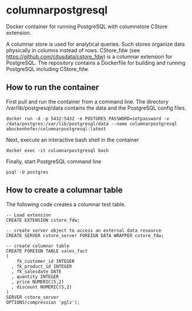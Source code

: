 # columnarpostgresql
Docker container for running PostgreSQL with columnstore CStore extension.

A columnar store is used for analytical queries. Such stores organize data physically in columns instead of rows. CStore_fdw (see https://github.com/citusdata/cstore_fdw) is a columnar extension for PostgreSQL. The repository contains a Dockerfile for building and running PostgreSQL including CStore_fdw. 

## How to run the container

First pull and run the container from a command line. The directory /var/lib/postgresql/data contains the data and the PostgreSQL config files.
```
docker run -d -p 5432:5432 -e POSTGRES_PASSWORD=setpassword -v /data/postgres:/var/lib/postgresql/data --name columnarpostgresql abuckenhofer/columnarpostgresql:latest
```
Next, execute an interactive bash shell in the container
```
docker exec -it columnarpostgresql bash
```
Finally, start PostgreSQL command line
```
psql -U postgres
```

## How to create a columnar table

The following code creates a columnar test table.
```
-- Load extension
CREATE EXTENSION cstore_fdw;

-- create server object to access an external data resource
CREATE SERVER cstore_server FOREIGN DATA WRAPPER cstore_fdw;

-- create columnar table
CREATE FOREIGN TABLE sales_fact
(
    fk_customer_id INTEGER
  , fk_product_id INTEGER
  , fk_salesdate DATE
  , quantity INTEGER
  , price NUMERIC(5,2)
  , discount NUMERIC(5,2)
)
SERVER cstore_server
OPTIONS(compression 'pglz');
```
